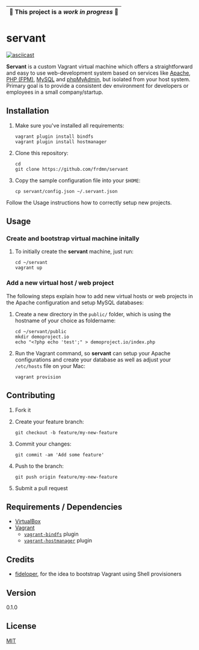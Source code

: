| :construction: This project is a *work in progress* :construction: |
|---|

# servant

[![asciicast](https://asciinema.org/a/85841.png)](https://asciinema.org/a/85841)

**Servant** is a custom Vagrant virtual machine which offers a straightforward and easy to use web-development system based on services like [Apache](https://httpd.apache.org/), [PHP (FPM)](http://php-fpm.org/), [MySQL](https://www.mysql.com/) and [phpMyAdmin](https://www.phpmyadmin.net/), but isolated from your host system. Primary goal is to provide a consistent dev environment for developers or employees in a small company/startup.

## Installation

1. Make sure you've installed all requirements:

    ```shell
    vagrant plugin install bindfs
    vagrant plugin install hostmanager
    ```

2. Clone this repository:

    ```shell
    cd
    git clone https://github.com/frdmn/servant
    ```

3. Copy the sample configuration file into your `$HOME`:

    ```shell
    cp servant/config.json ~/.servant.json
    ```

Follow the Usage instructions how to correctly setup new projects.
    
## Usage

### Create and bootstrap virtual machine initally

1. To initially create the **servant** machine, just run:

    ```shell
    cd ~/servant
    vagrant up
    ```

### Add a new virtual host / web project

The following steps explain how to add new virtual hosts or web projects in the Apache configuration and setup MySQL databases:

1. Create a new directory in the `public/` folder, which is using the hostname of your choice as foldername:

    ```shell
    cd ~/servant/public
    mkdir demoproject.io
    echo "<?php echo 'test';" > demoproject.io/index.php
    ```

2. Run the Vagrant command, so **servant** can setup your Apache configurations and create your database as well as adjust your `/etc/hosts` file on your Mac:

    ```shell
    vagrant provision
    ```

## Contributing

1. Fork it
2. Create your feature branch:

    ```shell
    git checkout -b feature/my-new-feature
    ```

3. Commit your changes:

    ```shell
    git commit -am 'Add some feature'
    ```

4. Push to the branch:

    ```shell
    git push origin feature/my-new-feature
    ```

5. Submit a pull request

## Requirements / Dependencies

* [VirtualBox](https://www.virtualbox.org/)
* [Vagrant](https://www.vagrantup.com/)
    - [`vagrant-bindfs`](https://github.com/gael-ian/vagrant-bindfs) plugin
    - [`vagrant-hostmanager`](https://github.com/devopsgroup-io/vagrant-hostmanager) plugin

## Credits

- [fideloper](https://github.com/fideloper), for the idea to bootstrap Vagrant using Shell provisioners

## Version

0.1.0

## License

[MIT](LICENSE)

